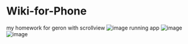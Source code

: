 # Wiki-for-Phone
my homework for geron with scrollview
![image](https://github.com/SashaForGeron/Wiki-for-Phone/assets/149246979/d5236e44-b2e6-4879-83eb-6b433b774715)
running app
![image](https://github.com/SashaForGeron/Wiki-for-Phone/assets/149246979/f8df2eb5-d80c-4fc6-8557-6796006964cf)
![image](https://github.com/SashaForGeron/Wiki-for-Phone/assets/149246979/c30397d4-2c2f-4952-9989-e755a2210de7)

